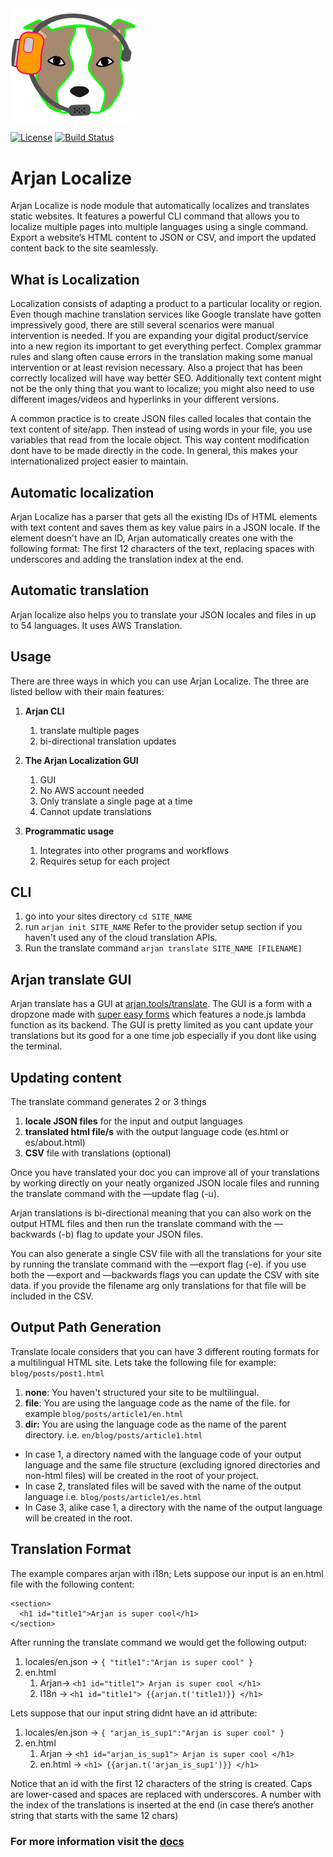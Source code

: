 <img src="https://github.com/arjan-tools/site/blob/master/img/arjan_localize_logo.svg" alt="Arjan Localize" width="200" style="max-width:100%;">

[![License](http://img.shields.io/:license-mit-blue.svg?style=flat-square)](http://gkpty.mit-license.org)
[![Build Status](https://travis-ci.com/arjan-tools/localize.svg?branch=master)](https://travis-ci.com/arjan-tools/localize)

# Arjan Localize

Arjan Localize is node module that automatically localizes and translates static websites. It features a powerful CLI command that allows you to localize multiple pages into multiple languages using a single command. Export a website’s HTML content to JSON or CSV, and import the updated content back to the site seamlessly.

 ## What is Localization

Localization consists of adapting a product to a particular locality or region. Even though machine translation services like Google translate have gotten impressively good, there are still several scenarios were manual intervention is needed. If you are expanding your digital product/service into a new region its important to get everything perfect. Complex grammar rules and slang often cause errors in the translation making some manual intervention or at least revision necessary. Also a project that has been correctly localized will have way better SEO. Additionally text content might not be the only thing that you want to localize; you might also need to use different images/videos and hyperlinks in your different versions.

A common practice is to create JSON files called locales that contain the text content of site/app. Then instead of using words in your file, you use variables that read from the locale object. This way content modification dont have to be made directly in the code. In general, this makes your internationalized project easier to maintain.

## Automatic localization

Arjan Localize has a parser that gets all the existing IDs of HTML elements with text content and saves them as key value pairs in a JSON locale. If the element doesn't have an ID, Arjan automatically creates one with the following format:  The first 12 characters of the text, replacing spaces with underscores and adding the translation index at the end.

## Automatic translation

Arjan localize also helps you to translate your JSON locales and files in up to 54 languages. It uses AWS Translation. 

## Usage

There are three ways in which you can use Arjan Localize. The three are listed bellow with their main features:


1. **Arjan CLI** 
      1. translate multiple pages
      2. bi-directional translation updates

2. **The Arjan Localization GUI**
      1. GUI
      2. No AWS account needed
      3. Only translate a single page at a time
      4. Cannot update translations
      
3. **Programmatic usage**
      1. Integrates into other programs and workflows
      2. Requires setup for each project
    
## CLI

1. go into your sites directory `cd SITE_NAME`
2. run `arjan init SITE_NAME`  Refer to the provider setup section if you haven't used any of the cloud translation APIs.
3. Run the translate command `arjan translate SITE_NAME [FILENAME]`

## Arjan translate GUI

Arjan translate has a GUI at [arjan.tools/translate](http://arjan.tools/trans;ate.html). The GUI is a form with a dropzone made with [super easy forms](http://supereasyforms.com) which features a node.js lambda function as its backend. The GUI is pretty limited as you cant update your translations but its good for a one time job especially if you dont like using the terminal. 

## Updating content

The translate command generates 2 or 3 things

1. **locale JSON files** for the input and output languages
2. **translated html file/s** with the output language code (es.html or es/about.html)
3. **CSV** file with translations (optional)

Once you have translated your doc you can improve all of your translations by working directly on your neatly organized JSON locale files and running the translate command with the —update flag (-u).

Arjan translations is bi-directional meaning that you can also work on the output HTML files and then run the translate command with the —backwards (-b) flag to update your JSON files.

You can also generate a single CSV file with all the translations for your site by running the translate command with the —export flag (-e). if you use both the —export and —backwards flags you can update the CSV with site data. if you provide the filename arg only translations for that file will be included in the CSV.

## Output Path Generation

Translate locale considers that you can have 3 different routing formats for a multilingual HTML site. Lets take the following file for example: `blog/posts/post1.html`

1. **none**: You haven't structured your site to be multilingual. 
2. **file**: You are using the language code as the name of the file. for example `blog/posts/article1/en.html`
3. **dir:** You are using the language code as the name of the parent directory. i.e. `en/blog/posts/article1.html`

- In case 1, a directory named with the language code of your output language and the same file structure (excluding ignored directories and non-html files) will be created in the root of your project.
- In case 2, translated files will be saved with the name of the output language i.e. `blog/posts/article1/es.html`
- In Case 3, alike case 1, a directory with the name of the output language will be created in the root.

## Translation Format

The example compares arjan with i18n; Lets suppose our input is an en.html file with the following content: 

    <section>
      <h1 id="title1">Arjan is super cool</h1>
    </section>

After running the translate command we would get the following output:

1. locales/en.json → `{ "title1":"Arjan is super cool" }`
2. en.html 
    1. Arjan→ `<h1 id="title1"> Arjan is super cool </h1>`
    2. I18n → `<h1 id="title1"> {{arjan.t('title1)}} </h1>`

Lets suppose that our input string didnt have an id attribute:

1. locales/en.json → `{ "arjan_is_sup1":"Arjan is super cool" }`
2. en.html 
    1. Arjan → `<h1 id="arjan_is_sup1"> Arjan is super cool </h1>`
    2. en.html → `<h1> {{arjan.t('arjan_is_sup1')}} </h1>`

Notice that an id with the first 12 characters of the string is created. Caps are lower-cased and spaces are replaced with underscores. A number with the index of the translations is inserted at the end (in case there’s another string that starts with the same 12 chars)

### For more information visit the [docs](https://arjan.tools/docs)
